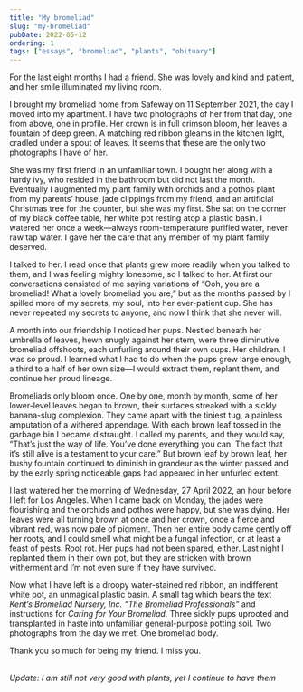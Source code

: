 ```yaml
---
title: "My bromeliad"
slug: "my-bromeliad"
pubDate: 2022-05-12
ordering: 1
tags: ["essays", "bromeliad", "plants", "obituary"]
---
```


<span class="small-caps">For the last eight months</span> I had a friend. She was lovely and kind and patient, and her smile illuminated my living room.

I brought my bromeliad home from Safeway on 11 September 2021, the day I moved into my apartment. I have two photographs of her from that day, one from above, one in profile. Her crown is in full crimson bloom, her leaves a fountain of deep green. A matching red ribbon gleams in the kitchen light, cradled under a spout of leaves. It seems that these are the only two photographs I have of her.

She was my first friend in an unfamiliar town. I bought her along with a hardy ivy, who resided in the bathroom but did not last the month. Eventually I augmented my plant family with orchids and a pothos plant from my parents’ house, jade clippings from my friend, and an artificial Christmas tree for the counter, but she was my first. She sat on the corner of my black coffee table, her white pot resting atop a plastic basin. I watered her once a week—always room-temperature purified water, never raw tap water. I gave her the care that any member of my plant family deserved.

I talked to her. I read once that plants grew more readily when you talked to them, and I was feeling mighty lonesome, so I talked to her. At first our conversations consisted of me saying variations of “Ooh, you are a bromeliad! What a lovely bromeliad you are,” but as the months passed by I spilled more of my secrets, my soul, into her ever-patient cup. She has never repeated my secrets to anyone, and now I think that she never will.

A month into our friendship I noticed her pups. Nestled beneath her umbrella of leaves, hewn snugly against her stem, were three diminutive bromeliad offshoots, each unfurling around their own cups. Her children. I was so proud. I learned what I had to do when the pups grew large enough, a third to a half of her own size—I would extract them, replant them, and continue her proud lineage.

Bromeliads only bloom once. One by one, month by month, some of her lower-level leaves began to brown, their surfaces streaked with a sickly banana-slug complexion. They came apart with the tiniest tug, a painless amputation of a withered appendage. With each brown leaf tossed in the garbage bin I became distraught. I called my parents, and they would say, “That’s just the way of life. You’ve done everything you can. The fact that it’s still alive is a testament to your care.” But brown leaf by brown leaf, her bushy fountain continued to diminish in grandeur as the winter passed and by the early spring noticeable gaps had appeared in her unfurled extent.

I last watered her the morning of Wednesday, 27 April 2022, an hour before I left for Los Angeles. When I came back on Monday, the jades were flourishing and the orchids and pothos were happy, but she was dying. Her leaves were all turning brown at once and her crown, once a fierce and vibrant red, was now pale of pigment. Then her entire body came gently off her roots, and I could smell what might be a fungal infection, or at least a feast of pests. Root rot. Her pups had not been spared, either. Last night I replanted them in their own pot, but they are stricken with brown witherment and I’m not even sure if they have survived.

Now what I have left is a droopy water-stained red ribbon, an indifferent white pot, an unmagical plastic basin. A small tag which bears the text _Kent’s Bromeliad Nursery, Inc. “The Bromeliad Professionals”_ and instructions for _Caring for Your Bromeliad_. Three sickly pups uprooted and transplanted in haste into unfamiliar general-purpose potting soil. Two photographs from the day we met. One bromeliad body.

Thank you so much for being my friend. I miss you.

<br />

<div class="commentary">
<i>
Update: I am still not very good with plants, yet I continue to have them
</i>
</div>